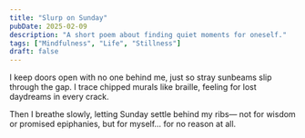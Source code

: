 ```yaml
---
title: "Slurp on Sunday"
pubDate: 2025-02-09
description: "A short poem about finding quiet moments for oneself."
tags: ["Mindfulness", "Life", "Stillness"]
draft: false
---
```


I keep doors open
with no one behind me,
just so stray sunbeams
slip through the gap.
I trace chipped murals
like braille,
feeling for lost daydreams
in every crack.

Then I breathe slowly,
letting Sunday
settle behind my ribs—
not for wisdom
or promised epiphanies,
but for myself…
for no reason at all. 